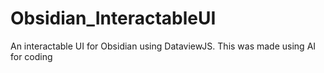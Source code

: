 # Obsidian_InteractableUI
An interactable UI for Obsidian using DataviewJS. This was made using AI for coding
